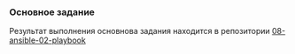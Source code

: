 ### Основное задание
Результат выполнения основнова задания находится в репозитории [08-ansible-02-playbook](https://github.com/MPruts/08-ansible-02-playbook)